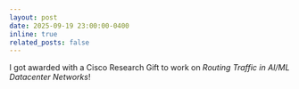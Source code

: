```yaml
---
layout: post
date: 2025-09-19 23:00:00-0400
inline: true
related_posts: false
---
```


I got awarded with a Cisco Research Gift to work on <i>Routing Traffic in AI/ML Datacenter Networks</i>!

